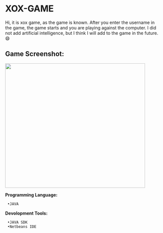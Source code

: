 # XOX-GAME

Hi, it is xox game, as the game is known. After you enter the username in the game, the game starts and you are playing against the computer. I did not add artificial intelligence, but I think I will add to the game in the future. :smile:
 
 ## Game Screenshot:
<img src="https://user-images.githubusercontent.com/36954450/40231798-1b2b7c62-5aa5-11e8-8096-877e20e7ca41.PNG" width="450" height="400">

**Programming Language:**
```
 •JAVA
```

**Devolopment Tools:**
```
 •JAVA SDK
 •Netbeans IDE
```


